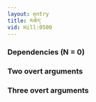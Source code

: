 ```yaml
---
layout: entry
title: མཆེད་
vid: Hill:0500
---
```

### Dependencies (N = 0)


### Two overt arguments


### Three overt arguments
